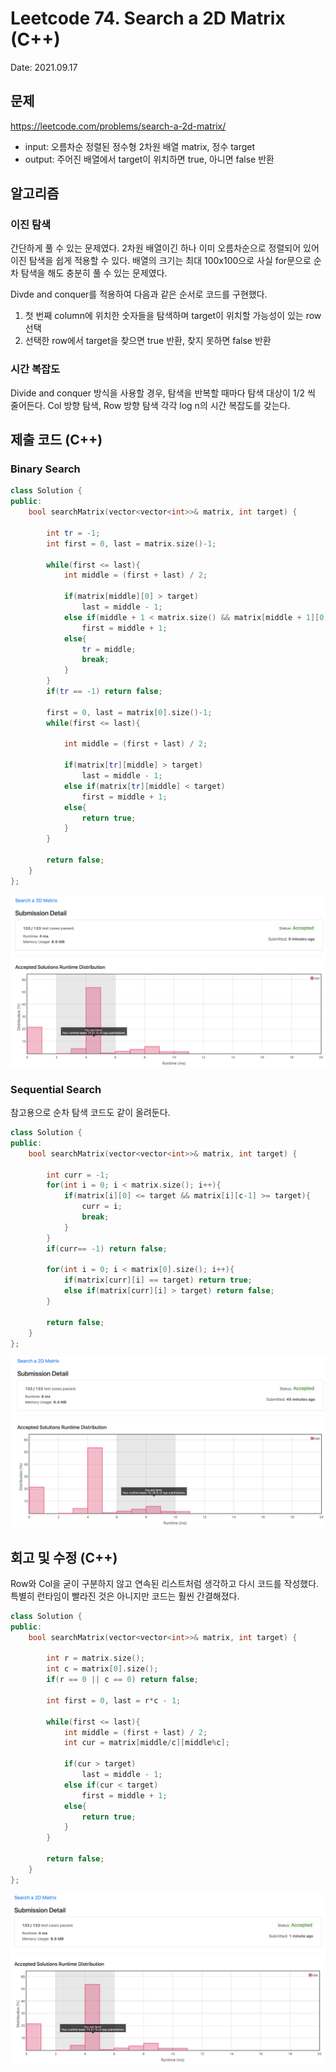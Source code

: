 # Leetcode 74. Search a 2D Matrix (C++)

Date: 2021.09.17

## 문제

https://leetcode.com/problems/search-a-2d-matrix/

- input: 오름차순 정렬된 정수형 2차원 배열 matrix, 정수 target
- output: 주어진 배열에서 target이 위치하면 true, 아니면 false 반환

## 알고리즘

### 이진 탐색

간단하게 풀 수 있는 문제였다. 2차원 배열이긴 하나 이미 오름차순으로 정렬되어 있어 이진 탐색을 쉽게 적용할 수 있다. 배열의 크기는 최대 100x100으로 사실 for문으로 순차 탐색을 해도 충분히 풀 수 있는 문제였다.

Divde and conquer를 적용하여 다음과 같은 순서로 코드를 구현했다.

1. 첫 번째 column에 위치한 숫자들을 탐색하며 target이 위치할 가능성이 있는 row 선택
2. 선택한 row에서 target을 찾으면 true 반환, 찾지 못하면 false 반환

### 시간 복잡도

Divide and conquer 방식을 사용할 경우, 탐색을 반복할 때마다 탐색 대상이 1/2 씩 줄어든다. Col 방향 탐색, Row 방향 탐색 각각 log n의 시간 복잡도를 갖는다.

## 제출 코드 (C++)

### Binary Search


```C++
class Solution {
public:
    bool searchMatrix(vector<vector<int>>& matrix, int target) {
        
        int tr = -1;
        int first = 0, last = matrix.size()-1;
        
        while(first <= last){
            int middle = (first + last) / 2;  
            
            if(matrix[middle][0] > target)
                last = middle - 1;
            else if(middle + 1 < matrix.size() && matrix[middle + 1][0] <= target)
                first = middle + 1;
            else{
                tr = middle;
                break;
            }
        }
        if(tr == -1) return false;

        first = 0, last = matrix[0].size()-1;
        while(first <= last){
            
            int middle = (first + last) / 2;  
            
            if(matrix[tr][middle] > target)
                last = middle - 1;
            else if(matrix[tr][middle] < target)
                first = middle + 1;
            else{
                return true;
            }
        }
        
        return false;
    }    
};
```

![](images/2021-09-17-15-04-53.png)

### Sequential Search

참고용으로 순차 탐색 코드도 같이 올려둔다.

```C++
class Solution {
public:
    bool searchMatrix(vector<vector<int>>& matrix, int target) {
        
        int curr = -1;
        for(int i = 0; i < matrix.size(); i++){
            if(matrix[i][0] <= target && matrix[i][c-1] >= target){
                curr = i;
                break;
            }
        }        
        if(curr== -1) return false;
        
        for(int i = 0; i < matrix[0].size(); i++){
            if(matrix[curr][i] == target) return true;
            else if(matrix[curr][i] > target) return false;
        }
        
        return false;
    }
};
```

![](images/2021-09-17-15-05-28.png)

## 회고 및 수정 (C++)

Row와 Col을 굳이 구분하지 않고 연속된 리스트처럼 생각하고 다시 코드를 작성했다. 특별히 런타임이 빨라진 것은 아니지만 코드는 훨씬 간결해졌다.

```C++
class Solution {
public:
    bool searchMatrix(vector<vector<int>>& matrix, int target) {
                
        int r = matrix.size();
        int c = matrix[0].size();
        if(r == 0 || c == 0) return false;
        
        int first = 0, last = r*c - 1;
        
        while(first <= last){
            int middle = (first + last) / 2;
            int cur = matrix[middle/c][middle%c];
            
            if(cur > target)
                last = middle - 1;
            else if(cur < target)
                first = middle + 1;
            else{
                return true;
            }
        }
        
        return false;
    }    
};
```

![](images/2021-09-17-15-17-30.png)